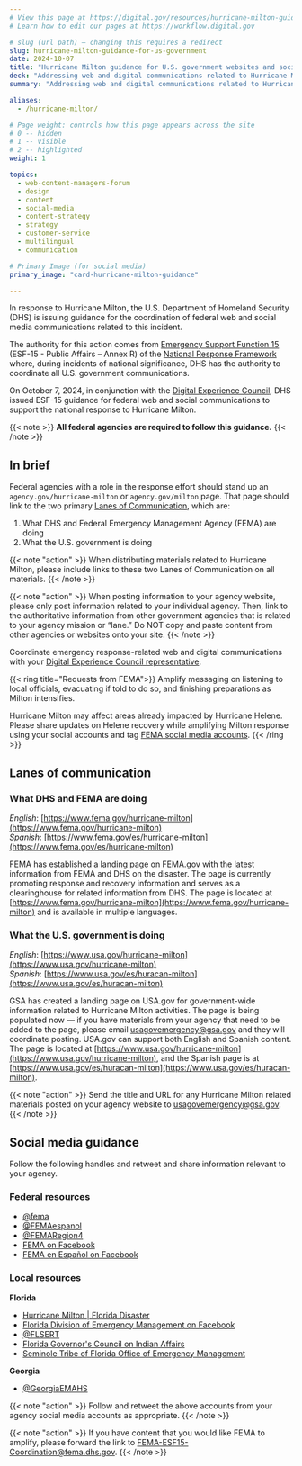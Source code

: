 ```yaml
---
# View this page at https://digital.gov/resources/hurricane-milton-guidance-for-us-government
# Learn how to edit our pages at https://workflow.digital.gov

# slug (url path) — changing this requires a redirect
slug: hurricane-milton-guidance-for-us-government
date: 2024-10-07
title: "Hurricane Milton guidance for U.S. government websites and social media"
deck: "Addressing web and digital communications related to Hurricane Milton"
summary: "Addressing web and digital communications related to Hurricane Milton"

aliases:
  - /hurricane-milton/

# Page weight: controls how this page appears across the site
# 0 -- hidden
# 1 -- visible
# 2 -- highlighted
weight: 1

topics:
  - web-content-managers-forum
  - design
  - content
  - social-media
  - content-strategy
  - strategy
  - customer-service
  - multilingual
  - communication

# Primary Image (for social media)
primary_image: "card-hurricane-milton-guidance"

---
```


In response to Hurricane Milton, the U.S. Department of Homeland Security (DHS) is issuing guidance for the coordination of federal web and social media communications related to this incident.

The authority for this action comes from [Emergency Support Function 15](https://www.fema.gov/emergency-managers/national-preparedness/frameworks/response#esf) (ESF-15 - Public Affairs – Annex R) of the [National Response Framework](https://www.fema.gov/emergency-managers/national-preparedness/frameworks/response) where, during incidents of national significance, DHS has the authority to coordinate all U.S. government communications.

On October 7, 2024, in conjunction with the [Digital Experience Council](https://digital.gov/resources/an-introduction-to-the-digital-experience-council/), DHS issued ESF-15 guidance for federal web and social communications to support the national response to Hurricane Milton.

{{< note >}} **All federal agencies are required to follow this guidance.** {{< /note >}}

## In brief

Federal agencies with a role in the response effort should stand up an `agency.gov/hurricane-milton` or `agency.gov/milton` page. That page should link to the two primary [Lanes of Communication](#lanes-of-communication), which are:

1. What DHS and Federal Emergency Management Agency (FEMA) are doing
2. What the U.S. government is doing

{{< note "action" >}}
When distributing materials related to Hurricane Milton, please include links to these two Lanes of Communication on all materials.
{{< /note >}}

{{< note "action" >}}
When posting information to your agency website, please only post information related to your individual agency. Then, link to the authoritative information from other government agencies that is related to your agency mission or “lane.” Do NOT copy and paste content from other agencies or websites onto your site.
{{< /note >}}

Coordinate emergency response-related web and digital communications with your [Digital Experience Council representative](https://digital.gov/resources/an-introduction-to-the-digital-experience-council/#agency-members).

{{< ring title="Requests from FEMA">}}
Amplify messaging on listening to local officials, evacuating if told to do so, and finishing preparations as Milton intensifies.

Hurricane Milton may affect areas already impacted by Hurricane Helene. Please share updates on Helene recovery while amplifying Milton response using your social accounts and tag [FEMA social media accounts](https://digital.gov/resources/hurricane-milton-guidance-for-us-government/#social-media-guidance).
{{< /ring >}}

## Lanes of communication

### What DHS and FEMA are doing

*English*: [https://www.fema.gov/hurricane-milton](https://www.fema.gov/hurricane-milton)<br/>
*Spanish*: [https://www.fema.gov/es/hurricane-milton](https://www.fema.gov/es/hurricane-milton)

FEMA has established a landing page on FEMA.gov with the latest information from FEMA and DHS on the disaster. The page is currently promoting response and recovery information and serves as a clearinghouse for related information from DHS. The page is located at [https://www.fema.gov/hurricane-milton](https://www.fema.gov/hurricane-milton) and is available in multiple languages.

### What the U.S. government is doing

*English*: [https://www.usa.gov/hurricane-milton](https://www.usa.gov/hurricane-milton)<br />
*Spanish*: [https://www.usa.gov/es/huracan-milton](https://www.usa.gov/es/huracan-milton)

GSA has created a landing page on USA.gov for government-wide information related to Hurricane Milton activities. The page is being populated now — if you have materials from your agency that need to be added to the page, please email [usagovemergency@gsa.gov](mailto:usagovemergency@gsa.gov) and they will coordinate posting. USA.gov can support both English and Spanish content. The page is located at [https://www.usa.gov/hurricane-milton](https://www.usa.gov/hurricane-milton), and the Spanish page is at [https://www.usa.gov/es/huracan-milton](https://www.usa.gov/es/huracan-milton).

{{< note "action" >}}
Send the title and URL for any Hurricane Milton related materials posted on your agency website to [usagovemergency@gsa.gov](mailto:usagovemergency@gsa.gov).
{{< /note >}}

## Social media guidance

Follow the following handles and retweet and share information relevant to your agency.

### Federal resources

* [@fema](https://twitter.com/fema)
* [@FEMAespanol](https://twitter.com/femaespanol)
* [@FEMARegion4](https://twitter.com/FEMAregion4)
* [FEMA on Facebook](https://www.facebook.com/FEMA/)
* [FEMA en Español on Facebook](https://www.facebook.com/FEMAespanol)

### Local resources

**Florida**

* [Hurricane Milton | Florida Disaster](https://www.floridadisaster.org/disaster-updates/Hurricanemilton/)
* [Florida Division of Emergency Management on Facebook](https://www.facebook.com/FDEM/)
* [@FLSERT](https://twitter.com/flsert)
* [Florida Governor's Council on Indian Affairs](https://www.fgcia.org/)
* [Seminole Tribe of Florida Office of Emergency Management](https://em.semtribe.com/home)

**Georgia**

* [@GeorgiaEMAHS](https://twitter.com/GeorgiaEMAHS)

{{< note "action" >}}
Follow and retweet the above accounts from your agency social media accounts as appropriate.
{{< /note >}}

{{< note "action" >}}
If you have content that you would like FEMA to amplify, please forward the link to [FEMA-ESF15-Coordination@fema.dhs.gov](FEMA-ESF15-Coordination@fema.dhs.gov).
{{< /note >}}

